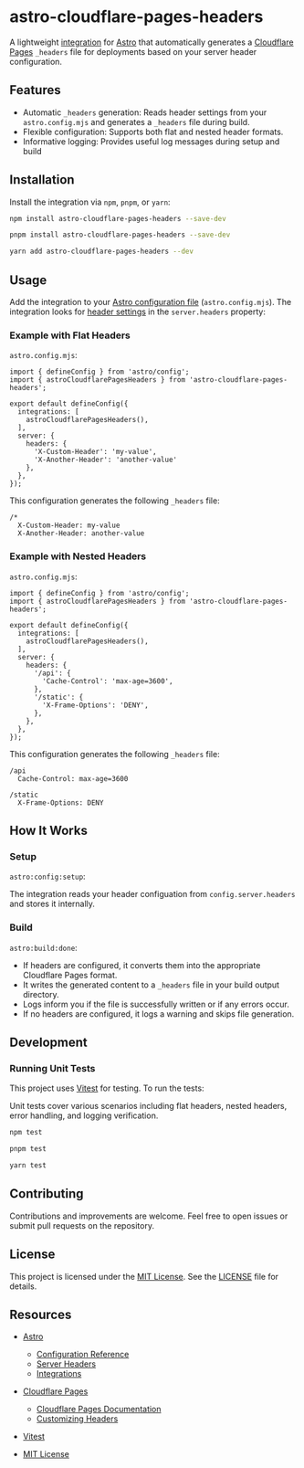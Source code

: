 # astro-cloudflare-pages-headers

A lightweight [integration](https://astro.build/integrations/) for [Astro](https://astro.build/) that automatically generates a [Cloudflare Pages](https://pages.cloudflare.com/) `_headers` file for deployments based on your server header configuration.

## Features

- Automatic `_headers` generation: Reads header settings from your `astro.config.mjs` and generates a `_headers` file during build.
- Flexible configuration: Supports both flat and nested header formats.
- Informative logging: Provides useful log messages during setup and build

## Installation

Install the integration via `npm`, `pnpm`, or `yarn`:

```bash
npm install astro-cloudflare-pages-headers --save-dev
```

```bash
pnpm install astro-cloudflare-pages-headers --save-dev
```

```bash
yarn add astro-cloudflare-pages-headers --dev
```

## Usage

Add the integration to your [Astro configuration file](https://docs.astro.build/en/reference/configuration-reference/) (`astro.config.mjs`). The integration looks for [header settings](https://docs.astro.build/en/reference/configuration-reference/#serverheaders) in the `server.headers` property:

### Example with Flat Headers

`astro.config.mjs`:

```js,ts
import { defineConfig } from 'astro/config';
import { astroCloudflarePagesHeaders } from 'astro-cloudflare-pages-headers';

export default defineConfig({
  integrations: [
    astroCloudflarePagesHeaders(),
  ],
  server: {
    headers: {
      'X-Custom-Header': 'my-value',
      'X-Another-Header': 'another-value'
    },
  },
});
```

This configuration generates the following `_headers` file:

```plaintext
/*
  X-Custom-Header: my-value
  X-Another-Header: another-value
```

### Example with Nested Headers

`astro.config.mjs`:
```js,ts
import { defineConfig } from 'astro/config';
import { astroCloudflarePagesHeaders } from 'astro-cloudflare-pages-headers';

export default defineConfig({
  integrations: [
    astroCloudflarePagesHeaders(),
  ],
  server: {
    headers: {
      '/api': {
        'Cache-Control': 'max-age=3600',
      },
      '/static': {
        'X-Frame-Options': 'DENY',
      },
    },
  },
});
```

This configuration generates the following `_headers` file:

```plaintext
/api
  Cache-Control: max-age=3600

/static
  X-Frame-Options: DENY
```

## How It Works

### Setup

`astro:config:setup`:

The integration reads your header configuation from `config.server.headers` and stores it internally.

### Build

`astro:build:done`:

- If headers are configured, it converts them into the appropriate Cloudflare Pages format.
- It writes the generated content to a `_headers` file in your build output directory.
- Logs inform you if the file is successfully written or if any errors occur.
- If no headers are configured, it logs a warning and skips file generation.

## Development

### Running Unit Tests

This project uses [Vitest](https://vitest.dev/) for testing. To run the tests:

Unit tests cover various scenarios including flat headers, nested headers, error handling, and logging verification.

```bash
npm test
```

```bash
pnpm test
```

```bash
yarn test
```

## Contributing

Contributions and improvements are welcome. Feel free to open issues or submit pull requests on the repository.

## License

This project is licensed under the [MIT License](https://opensource.org/license/mit). See the [LICENSE](LICENSE) file for details.

## Resources

- [Astro](https://astro.build/)
  - [Configuration Reference](https://docs.astro.build/en/reference/configuration-reference/)
  - [Server Headers](https://docs.astro.build/en/reference/configuration-reference/#serverheaders)
  - [Integrations](https://docs.astro.build/en/guides/integrations-guide/)

- [Cloudflare Pages](https://pages.cloudflare.com/)
  - [Cloudflare Pages Documentation](https://developers.cloudflare.com/pages/)
  - [Customizing Headers](https://developers.cloudflare.com/pages/platform/headers)
- [Vitest](https://vitest.dev/)
- [MIT License](https://opensource.org/licenses/MIT)
